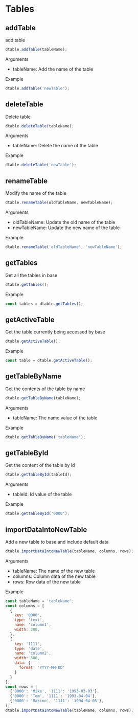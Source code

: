 # Tables

## addTable

add table

```javascript
dtable.addTable(tableName);
```

Arguments

* tableName: Add the name of the table

Example

```javascript
dtable.addTable('newTable');
```

## deleteTable

Delete table

```javascript
dtable.deleteTable(tableName);
```

Arguments

* tableName: Delete the name of the table

Example

```javascript
dtable.deleteTable('newTable');
```

## renameTable

Modify the name of the table

```javascript
dtable.renameTable(oldTableName, newTableName);
```

Arguments

* oldTableName: Update the old name of the table
* newTableName: Update the new name of the table

Example

```javascript
dtable.renameTable('oldTableName', 'newTableName');
```

## getTables

Get all the tables in base

```javascript
dtable.getTables();
```

Example

```javascript
const tables = dtable.getTables();
```

## getActiveTable

Get the table currently being accessed by base

```javascript
dtable.getActiveTable();
```

Example

```javascript
const table = dtable.getActiveTable();
```

## getTableByName

Get the contents of the table by name

```javascript
dtable.getTableByName(tableName);
```

Arguments

* tableName: The name value of the table

Example

```javascript
dtable.getTableByName('tableName');
```

## getTableById

Get the content of the table by id

```javascript
dtable.getTableById(tableId);
```

Arguments

* tableId: Id value of the table

Example

```javascript
dtable.getTableById('0000');
```

## importDataIntoNewTable

Add a new table to base and include default data

```javascript
dtable.importDataIntoNewTable(tableName, columns, rows);
```

Arguments

- tableName: The name of the new table
- columns: Column data of the new table
- rows: Row data of the new table

Example

```javascript
const tableName = 'tableName';
const columns = [
  {
    key: '0000',
    type: 'text',
    name: 'column1',
    width: 200,
  },
  {
    key: '1111',
    type: 'date',
    name: 'column2',
    width: 300,
    data: {
      format: 'YYYY-MM-DD'
    }
  }
];
const rows = [
  {'0000': 'Mike', '1111': '1993-03-03'},
  {'0000': 'Tom', '1111': '1993-04-04'},
  {'0000': 'Makino', '1111': '1994-04-05'},
];
dtable.importDataIntoNewTable(tableName, columns, rows);
```

